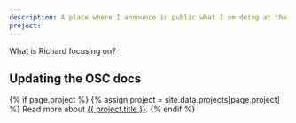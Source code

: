 ```yaml
---
description: A place where I announce in public what I am doing at the moment.
project: 
---
```


What is Richard focusing on?

## Updating the OSC docs

{% if page.project %}
  {% assign project = site.data.projects[page.project] %}
  Read more about <a href="https://burntfen.com/projects/{{ page.project }}">{{ project.title }}</a>.
{% endif %}

